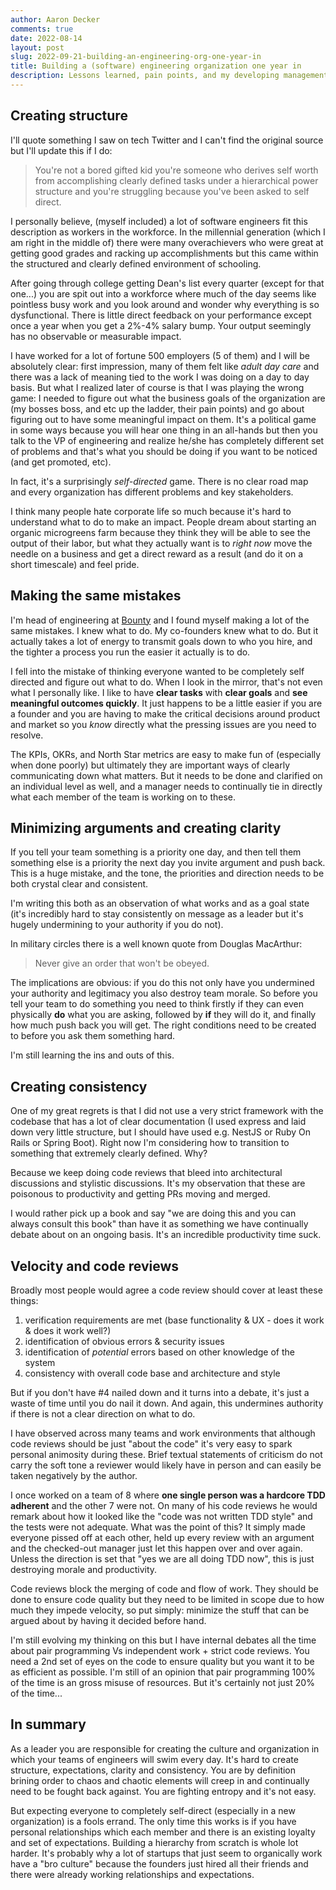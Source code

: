 ```yaml
---
author: Aaron Decker
comments: true
date: 2022-08-14
layout: post
slug: 2022-09-21-building-an-engineering-org-one-year-in
title: Building a (software) engineering organization one year in
description: Lessons learned, pain points, and my developing management philosophy.
---
```


## Creating structure

I'll quote something I saw on tech Twitter and I can't find the original source but I'll update this if I do:

> You're not a bored gifted kid you're someone who derives self worth from accomplishing clearly defined tasks under a hierarchical power structure and you're struggling because you've been asked to self direct.

I personally believe, (myself included) a lot of software engineers fit this description as workers in the workforce. In the millennial generation (which I am right in the middle of) there were many overachievers who were great at getting good grades and racking up accomplishments but this came within the structured and clearly defined environment of schooling.

After going through college getting Dean's list every quarter (except for that one...) you are spit out into a workforce where much of the day seems like pointless busy work and you look around and wonder why everything is so dysfunctional. There is little direct feedback on your performance except once a year when you get a 2%-4% salary bump. Your output seemingly has no observable or measurable impact.

I have worked for a lot of fortune 500 employers (5 of them) and I will be absolutely clear: first impression, many of them felt like _adult day care_ and there was a lack of meaning tied to the work I was doing on a day to day basis. But what I realized later of course is that I was playing the wrong game: I needed to figure out what the business goals of the organization are (my bosses boss, and etc up the ladder, their pain points) and go about figuring out to have some meaningful impact on them. It's a political game in some ways because you will hear one thing in an all-hands but then you talk to the VP of engineering and realize he/she has completely different set of problems and that's what you should be doing if you want to be noticed (and get promoted, etc).

In fact, it's a surprisingly _self-directed_ game. There is no clear road map and every organization has different problems and key stakeholders.

I think many people hate corporate life so much because it's hard to understand what to do to make an impact. People dream about starting an organic microgreens farm because they think they will be able to see the output of their labor, but what they actually want is to _right now_ move the needle on a business and get a direct reward as a result (and do it on a short timescale) and feel pride.

## Making the same mistakes

I'm head of engineering at [Bounty](https://bounty.co) and I found myself making a lot of the same mistakes. I knew what to do. My co-founders knew what to do. But it actually takes a lot of energy to transmit goals down to who you hire, and the tighter a process you run the easier it actually is to do.

I fell into the mistake of thinking everyone wanted to be completely self directed and figure out what to do. When I look in the mirror, that's not even what I personally like. I like to have **clear tasks** with **clear goals** and **see meaningful outcomes quickly**. It just happens to be a little easier if you are a founder and you are having to make the critical decisions around product and market so you _know_ directly what the pressing issues are you need to resolve.

The KPIs, OKRs, and North Star metrics are easy to make fun of (especially when done poorly) but ultimately they are important ways of clearly communicating down what matters. But it needs to be done and clarified on an individual level as well, and a manager needs to continually tie in directly what each member of the team is working on to these.

## Minimizing arguments and creating clarity

If you tell your team something is a priority one day, and then tell them something else is a priority the next day you invite argument and push back. This is a huge mistake, and the tone, the priorities and direction needs to be both crystal clear and consistent.

I'm writing this both as an observation of what works and as a goal state (it's incredibly hard to stay consistently on message as a leader but it's hugely undermining to your authority if you do not).

In military circles there is a well known quote from Douglas MacArthur:

> Never give an order that won't be obeyed.

The implications are obvious: if you do this not only have you undermined your authority and legitimacy you also destroy team morale. So before you tell your team to do something you need to think firstly if they can even physically **do** what you are asking, followed by **if** they will do it, and finally how much push back you will get. The right conditions need to be created to before you ask them something hard.

I'm still learning the ins and outs of this.

## Creating consistency

One of my great regrets is that I did not use a very strict framework with the codebase that has a lot of clear documentation (I used express and laid down very little structure, but I should have used e.g. NestJS or Ruby On Rails or Spring Boot). Right now I'm considering how to transition to something that extremely clearly defined. Why?

Because we keep doing code reviews that bleed into architectural discussions and stylistic discussions. It's my observation that these are poisonous to productivity and getting PRs moving and merged.

I would rather pick up a book and say "we are doing this and you can always consult this book" than have it as something we have continually debate about on an ongoing basis. It's an incredible productivity time suck.

## Velocity and code reviews

Broadly most people would agree a code review should cover at least these things:

1. verification requirements are met (base functionality & UX - does it work & does it work well?)
2. identification of obvious errors & security issues
3. identification of _potential_ errors based on other knowledge of the system
4. consistency with overall code base and architecture and style

But if you don't have #4 nailed down and it turns into a debate, it's just a waste of time until you do nail it down. And again, this undermines authority if there is not a clear direction on what to do.

I have observed across many teams and work environments that although code reviews should be just "about the code" it's very easy to spark personal animosity during these. Brief textual statements of criticism do not carry the soft tone a reviewer would likely have in person and can easily be taken negatively by the author.

I once worked on a team of 8 where **one single person was a hardcore TDD adherent** and the other 7 were not. On many of his code reviews he would remark about how it looked like the "code was not written TDD style" and the tests were not adequate. What was the point of this? It simply made everyone pissed off at each other, held up every review with an argument and the checked-out manager just let this happen over and over again. Unless the direction is set that "yes we are all doing TDD now", this is just destroying morale and productivity.

Code reviews block the merging of code and flow of work. They should be done to ensure code quality but they need to be limited in scope due to how much they impede velocity, so put simply: minimize the stuff that can be argued about by having it decided before hand.

I'm still evolving my thinking on this but I have internal debates all the time about pair programming Vs independent work + strict code reviews. You need a 2nd set of eyes on the code to ensure quality but you want it to be as efficient as possible. I'm still of an opinion that pair programming 100% of the time is an gross misuse of resources. But it's certainly not just 20% of the time...

## In summary

As a leader you are responsible for creating the culture and organization in which your teams of engineers will swim every day. It's hard to create structure, expectations, clarity and consistency. You are by definition brining order to chaos and chaotic elements will creep in and continually need to be fought back against. You are fighting entropy and it's not easy.

But expecting everyone to completely self-direct (especially in a new organization) is a fools errand. The only time this works is if you have personal relationships which each member and there is an existing loyalty and set of expectations. Building a hierarchy from scratch is whole lot harder. It's probably why a lot of startups that just seem to organically work have a "bro culture" because the founders just hired all their friends and there were already working relationships and expectations.
